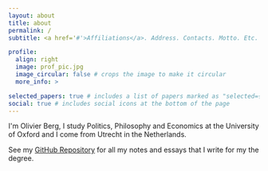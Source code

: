 ```yaml
---
layout: about
title: about
permalink: /
subtitle: <a href='#'>Affiliations</a>. Address. Contacts. Motto. Etc.

profile:
  align: right
  image: prof_pic.jpg
  image_circular: false # crops the image to make it circular
  more_info: >

selected_papers: true # includes a list of papers marked as "selected={true}"
social: true # includes social icons at the bottom of the page
---
```


I'm Olivier Berg, I study Politics, Philosophy and Economics at the University of Oxford and I come from Utrecht in the Netherlands.

See my [GitHub Repository](https://github.com/Olivier-Berg/PPE-notes) for all my notes and essays that I write for my the degree.
